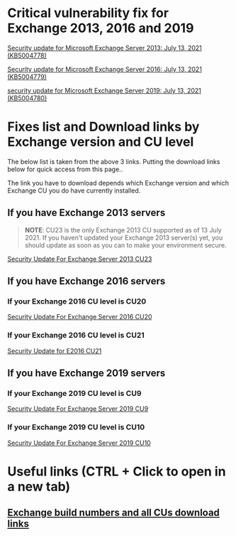 # Critical vulnerability fix for Exchange 2013, 2016 and 2019

[Security update for Microsoft Exchange Server 2013: July 13, 2021 (KB5004778)](https://support.microsoft.com/en-us/topic/description-of-the-security-update-for-microsoft-exchange-server-2013-july-13-2021-kb5004778-f532100d-a9c1-4f2c-bc36-baec95881011)

[Security update for Microsoft Exchange Server 2016: July 13, 2021 (KB5004779)](https://support.microsoft.com/en-us/topic/description-of-the-security-update-for-microsoft-exchange-server-2016-july-13-2021-kb5004779-81e40da3-60db-4c09-bf11-b8c1e0c1b77d)

[security update for Microsoft Exchange Server 2019: July 13, 2021 (KB5004780)](https://support.microsoft.com/en-us/topic/description-of-the-security-update-for-microsoft-exchange-server-2019-july-13-2021-kb5004780-fc5b3fa1-1f7a-47b0-8014-699257256bb5)

# Fixes list and Download links by Exchange version and CU level

The below list is taken from the above 3 links. Putting the download links below for quick access from this page..

The link you have to download depends which Exchange version and which Exchange CU you do have currently installed.

## If you have Exchange 2013 servers

> **NOTE**: CU23 is the only Exchange 2013 CU supported as of 13 July 2021. If you haven't updated your Exchange 2013 server(s) yet, you should update as soon as you can to make your environment secure.

[Security Update For Exchange Server 2013 CU23](https://www.microsoft.com/en-us/download/details.aspx?id=103312)

## If you have Exchange 2016 servers

### If your Exchange 2016 CU level is CU20

[Security Update For Exchange Server 2016 CU20](https://www.microsoft.com/en-us/download/details.aspx?id=103310)

### If your Exchange 2016 CU level is CU21

[Security Update for E2016 CU21](https://www.microsoft.com/en-us/download/details.aspx?id=103311)

## If you have Exchange 2019 servers

### If your Exchange 2019 CU level is CU9

[Security Update For Exchange Server 2019 CU9](https://www.microsoft.com/en-us/download/details.aspx?id=103308)

### If your Exchange 2019 CU level is CU10

[Security Update For Exchange Server 2019 CU10](https://www.microsoft.com/en-us/download/details.aspx?id=103309)

# Useful links (CTRL + Click to open in a new tab)

## [Exchange build numbers and all CUs download links](https://docs.microsoft.com/en-us/exchange/new-features/build-numbers-and-release-dates?view=exchserver-2019)
